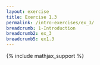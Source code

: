 ```yaml
---
layout: exercise
title: Exercise 1.3
permalink: /intro-exercises/ex_3/
breadcrumb: 1-Introduction
breadcrumb2: ex_3
breadcrumb5: ex1.3
---
```

{% include mathjax_support %}
